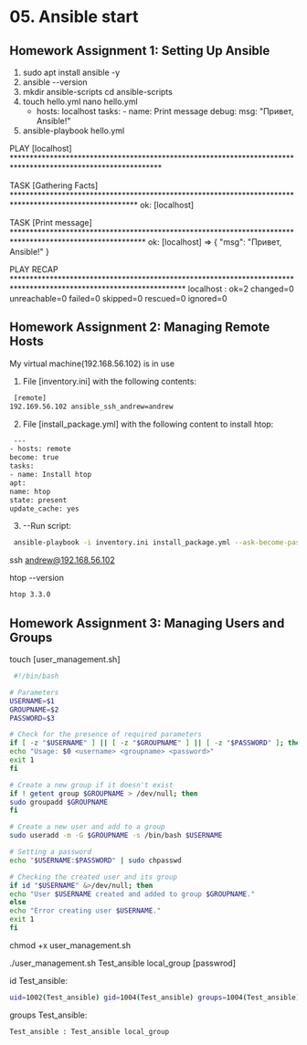 # 05. Ansible start

## Homework Assignment 1: Setting Up Ansible
1. sudo apt install ansible -y
2. ansible --version
4. mkdir ansible-scripts
    cd ansible-scripts
5. touch hello.yml
    nano hello.yml
    - hosts: localhost
      tasks:
          - name: Print message
           debug:
             msg: "Привет, Ansible!"
6.   ansible-playbook hello.yml
   
PLAY [localhost] *************************************************************************************************************

TASK [Gathering Facts] *******************************************************************************************************
ok: [localhost]

TASK [Print message] *********************************************************************************************************
ok: [localhost] => {
    "msg": "Привет, Ansible!"
}

PLAY RECAP *******************************************************************************************************************
localhost                  : ok=2    changed=0    unreachable=0    failed=0    skipped=0    rescued=0    ignored=0

## Homework Assignment 2: Managing Remote Hosts
My virtual machine(192.168.56.102) is in use

1. File [inventory.ini] with the following contents:

```bash
 [remote]
192.169.56.102 ansible_ssh_andrew=andrew
```
2. File [install_package.yml] with the following content to install htop:

```bash
 ---
- hosts: remote
become: true
tasks:
- name: Install htop
apt:
name: htop
state: present
update_cache: yes
```
3. --Run script:
```bash
 ansible-playbook -i inventory.ini install_package.yml --ask-become-pass
```

ssh andrew@192.168.56.102

htop --version
```bash
htop 3.3.0
```

## Homework Assignment 3: Managing Users and Groups
touch [user_management.sh]

```bash
 #!/bin/bash

# Parameters
USERNAME=$1
GROUPNAME=$2
PASSWORD=$3

# Check for the presence of required parameters
if [ -z "$USERNAME" ] || [ -z "$GROUPNAME" ] || [ -z "$PASSWORD" ]; then
echo "Usage: $0 <username> <groupname> <password>"
exit 1
fi

# Create a new group if it doesn't exist
if ! getent group $GROUPNAME > /dev/null; then
sudo groupadd $GROUPNAME
fi

# Create a new user and add to a group
sudo useradd -m -G $GROUPNAME -s /bin/bash $USERNAME

# Setting a password
echo "$USERNAME:$PASSWORD" | sudo chpasswd

# Checking the created user and its group
if id "$USERNAME" &>/dev/null; then
echo "User $USERNAME created and added to group $GROUPNAME."
else
echo "Error creating user $USERNAME."
exit 1
fi

```
chmod +x user_management.sh

./user_management.sh Test_ansible local_group [passwrod]

id Test_ansible:
```bash
uid=1002(Test_ansible) gid=1004(Test_ansible) groups=1004(Test_ansible),1003(local_group)
```
groups Test_ansible:
```bash
Test_ansible : Test_ansible local_group
```



